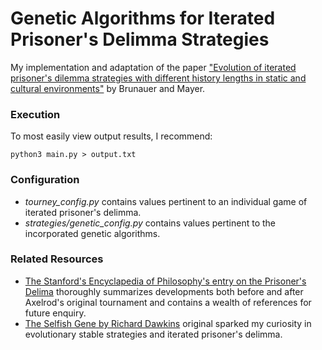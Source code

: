 # Genetic Algorithms for Iterated Prisoner's Delimma Strategies

My implementation and adaptation of the paper ["Evolution of iterated prisoner's dilemma strategies with different history lengths in static and cultural environments"](https://www.researchgate.net/publication/220999970_Evolution_of_iterated_prisoner's_dilemma_strategies_with_different_history_lengths_in_static_and_cultural_environments) by Brunauer and Mayer. 

### Execution

To most easily view output results, I recommend:

`python3 main.py > output.txt`

### Configuration

- *tourney_config.py* contains values pertinent to an individual game of iterated prisoner's delimma.
- *strategies/genetic_config.py* contains values pertinent to the incorporated genetic algorithms.

### Related Resources 

- [The Stanford's Encyclapedia of Philosophy's entry on the Prisoner's Delima](https://plato.stanford.edu/entries/prisoner-dilemma/#PostAxel) thoroughly summarizes developments both before and after Axelrod's original tournament and contains a wealth of references for future enquiry.
- [The Selfish Gene by Richard Dawkins](https://www.amazon.com/Selfish-Gene-Anniversary-Landmark-Paperback/dp/B0722G5V92/ref=sr_1_2?dchild=1&keywords=The+Selfish+Gene&qid=1591506014&sr=8-2#customerReviews) original sparked my curiosity in evolutionary stable strategies and iterated prisoner's delimma.